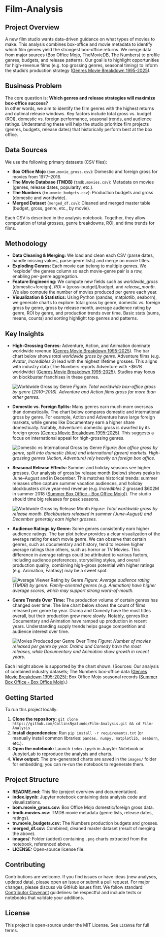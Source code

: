 # Film-Analysis

## Project Overview  
A new film studio wants data-driven guidance on what types of movies to make. This analysis combines box-office and movie metadata to identify which film genres yield the strongest box-office returns. We merge data from major sources (Box Office Mojo, TheMovieDB, The Numbers) to profile genres, budgets, and release patterns. Our goal is to highlight opportunities for high-revenue films (e.g. top grossing genres, seasonal timing) to inform the studio’s production strategy ([Genres Movie Breakdown 1995-2025](https://www.the-numbers.com/market/genres#:~:text=1%20Adventure%201%2C202%20%2467%2C192%2C872%2C334%209%2C235%2C222%2C219,17)).

## Business Problem  
The core question is: **Which genres and release strategies will maximize box-office success?**  
In other words, we aim to identify the film genres with the highest returns and optimal release windows. Key factors include total gross vs. budget (ROI), domestic vs. foreign performance, seasonal trends, and audience ratings. Understanding these will help the studio prioritize film projects (genres, budgets, release dates) that historically perform best at the box office.

## Data Sources  
We use the following primary datasets (CSV files):  
- **Box Office Mojo** (`bom.movie_gross.csv`): Domestic and foreign gross for movies from 1977–2016.  
- **The Movie Database (TMDB)** (`tmdb.movies.csv`): Metadata on movies (genres, release dates, popularity, etc.).  
- **The Numbers** (`tn.movie_budgets.csv`): Production budgets and gross (domestic and worldwide).  
- **Merged Dataset** (`merged_df.csv`): Cleaned and merged master table (budget, gross, genre, etc., by movie).  

Each CSV is described in the analysis notebook. Together, they allow computation of total grosses, genre breakdowns, ROI, and time trends for films.

## Methodology  
- **Data Cleaning & Merging:** We load and clean each CSV (parse dates, handle missing values, parse genre lists) and merge on movie titles.  
- **Exploding Genres:** Each movie can belong to multiple genres. We “explode” the genres column so each movie-genre pair is a row, enabling per-genre aggregation.  
- **Feature Engineering:** We compute new fields such as *worldwide_gross* (domestic+foreign), *ROI* = (gross–budget)/budget, and *release_month*. We also compute the number of movies produced per genre each year.  
- **Visualization & Statistics:** Using Python (pandas, matplotlib, seaborn), we generate charts to explore: total gross by genre, domestic vs. foreign gross by genre, gross by release month, average audience rating by genre, ROI by genre, and production trends over time. Basic stats (sums, means, counts) and sorting highlight top genres and patterns.

## Key Insights  
- **High-Grossing Genres:** Adventure, Action, and Animation dominate worldwide revenue ([Genres Movie Breakdown 1995-2025](https://www.the-numbers.com/market/genres#:~:text=1%20Adventure%201%2C202%20%2467%2C192%2C872%2C334%209%2C235%2C222%2C219,17)). The bar chart below shows *total worldwide gross by genre*. Adventure films (e.g. *Avatar*, *Incredibles 2*) lead with the highest lifetime grosses. This aligns with industry data (The Numbers reports Adventure with ~$67B worldwide) ([Genres Movie Breakdown 1995-2025](https://www.the-numbers.com/market/genres#:~:text=1%20Adventure%201%2C202%20%2467%2C192%2C872%2C334%209%2C235%2C222%2C219,17)). Studios may focus on blockbuster franchises in these genres.  

  ![Worldwide Gross by Genre](Images/top-performing-genres.png) *Figure: Total worldwide box-office gross by genre (2010–2016). Adventure and Action films gross far more than other genres.*  

- **Domestic vs. Foreign Splits:** Many genres earn much more overseas than domestically. The chart below compares domestic and international gross by genre. For example, Action and Adventure have large foreign markets, while genres like Documentary earn a higher share domestically. Notably, Adventure’s domestic gross is dwarfed by its foreign gross ([Genres Movie Breakdown 1995-2025](https://www.the-numbers.com/market/genres#:~:text=1%20Adventure%201%2C202%20%2467%2C192%2C872%2C334%209%2C235%2C222%2C219,17)). This suggests a focus on international appeal for high-grossing genres.  

  ![Domestic vs International Gross by Genre](Images/domestic-vs-foreign-split.png) *Figure: Box office gross by genre, split into domestic (blue) and international (green) markets. High-grossing genres (Action, Adventure) rely heavily on foreign box office.*  

- **Seasonal Release Effects:** Summer and holiday seasons see higher grosses. Our analysis of gross by release month (below) shows peaks in June–August and in December. This matches historical trends: summer releases often capture summer vacation audiences, and holiday blockbusters drive year-end revenue (e.g. *Incredibles 2* grossed $602M in summer 2018 ([Summer Box Office - Box Office Mojo](https://www.boxofficemojo.com/season/summer/?grossesOption=calendarGrosses#:~:text=2019%20%244%2C320%2C749%2C661,482%2C853%2C070%2010.8))). The studio should time big releases for peak seasons.  

  ![Worldwide Gross by Release Month](Images/seasonal-release-effects.png) *Figure: Total worldwide gross by release month. Blockbusters released in summer (June–August) and December generally earn higher grosses.*  

- **Audience Ratings by Genre:** Some genres consistently earn higher audience ratings. The bar plot below provides a clear visualization of the average rating for each movie genre. We can observe that certain genres, such as documentary and history, tend to receive higher average ratings than others, such as horror or TV Movies. This difference in average ratings could be attributed to various factors, including audience preferences, storytelling styles, and overall production quality; combining high-gross potential with higher ratings (e.g. Animation, Fantasy) may be a sweet spot.  

  ![Average Viewer Rating by Genre](Images/average-rating-per-genre.png) *Figure: Average audience rating (TMDB) by genre. Family-oriented genres (e.g. Animation) have higher average scores, which may support strong word-of-mouth.*  

- **Genre Trends Over Time:** The production volume of certain genres has changed over time. The line chart below shows the count of films released per genre by year. Drama and Comedy have the most titles overall, but their production grew more slowly. Notably, genres like Documentary and Animation have ramped up production in recent years. Understanding supply trends helps gauge competition and audience interest over time.  

  ![Movies Produced per Genre Over Time](Images/movie-production-across-genres-over-time.png) *Figure: Number of movies released per genre by year. Drama and Comedy have the most releases, while Documentary and Animation show growth in recent years.*  

Each insight above is supported by the chart shown. (Sources: Our analysis of combined industry datasets; The Numbers box-office data ([Genres Movie Breakdown 1995-2025](https://www.the-numbers.com/market/genres#:~:text=1%20Adventure%201%2C202%20%2467%2C192%2C872%2C334%209%2C235%2C222%2C219,17)); Box Office Mojo seasonal records ([Summer Box Office - Box Office Mojo](https://www.boxofficemojo.com/season/summer/?grossesOption=calendarGrosses#:~:text=2019%20%244%2C320%2C749%2C661,482%2C853%2C070%2010.8)).)

## Getting Started  
To run this project locally:  
1. **Clone the repository:** `git clone https://github.com/CollinsNyatundo/Film-Analysis.git && cd Film-Analysis`  
2. **Install dependencies:** Run `pip install -r requirements.txt` (or manually install common libraries: `pandas, numpy, matplotlib, seaborn`, etc.).  
3. **Open the notebook:** Launch `index.ipynb` in Jupyter Notebook or JupyterLab to reproduce the analysis and charts.  
4. **View output:** The pre-generated charts are saved in the `images/` folder for embedding; you can re-run the notebook to regenerate them.  

## Project Structure  
- **README.md:** This file (project overview and documentation).  
- **index.ipynb:** Jupyter notebook containing data analysis code and visualizations.  
- **bom.movie_gross.csv:** Box Office Mojo domestic/foreign gross data.  
- **tmdb.movies.csv:** TMDB movie metadata (genre lists, release dates, ratings).  
- **tn.movie_budgets.csv:** The Numbers production budgets and grosses.  
- **merged_df.csv:** Combined, cleaned master dataset (result of merging the above).  
- **images/**: Folder (added) containing `.png` charts extracted from the notebook, referenced above.  
- **LICENSE:** Open-source license file.  

## Contributing  
Contributions are welcome. If you find issues or have ideas (new analyses, updated data), please open an issue or submit a pull request. For major changes, please discuss via GitHub issues first. We follow standard [Contributor Covenant](https://www.contributor-covenant.org/) guidelines: be respectful and include tests or notebooks that validate your additions.

## License  
This project is open-source under the MIT License. See `LICENSE` for full terms.

